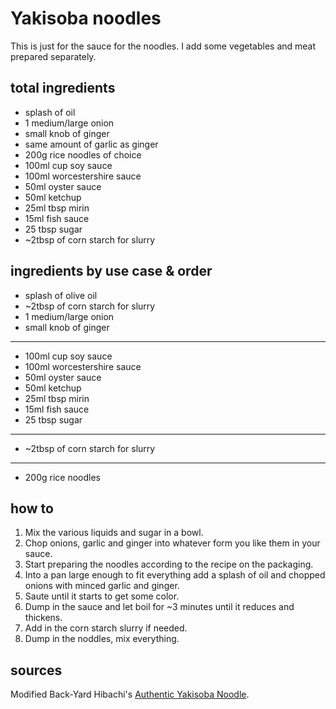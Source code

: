 # Yakisoba noodles

This is just for the sauce for the noodles. I add some vegetables and meat prepared separately.

## total ingredients

- splash of oil
- 1 medium/large onion
- small knob of ginger
- same amount of garlic as ginger
- 200g rice noodles of choice
- 100ml cup soy sauce
- 100ml worcestershire sauce
- 50ml oyster sauce
- 50ml ketchup
- 25ml tbsp mirin
- 15ml fish sauce
- 25 tbsp sugar
- ~2tbsp of corn starch for slurry

## ingredients by use case & order

- splash of olive oil
- ~2tbsp of corn starch for slurry
- 1 medium/large onion
- small knob of ginger
---
- 100ml cup soy sauce
- 100ml worcestershire sauce
- 50ml oyster sauce
- 50ml ketchup
- 25ml tbsp mirin
- 15ml fish sauce
- 25 tbsp sugar
---
- ~2tbsp of corn starch for slurry
---
- 200g rice noodles

## how to

1. Mix the various liquids and sugar in a bowl.
2. Chop onions, garlic and ginger into whatever form you like them in your sauce.
3. Start preparing the noodles according to the recipe on the packaging.
4. Into a pan large enough to fit everything add a splash of oil and chopped onions with minced garlic and ginger.
5. Saute until it starts to get some color.
6. Dump in the sauce and let boil for ~3 minutes until it reduces and thickens.
7. Add in the corn starch slurry if needed.
8. Dump in the noddles, mix everything.

## sources

Modified Back-Yard Hibachi's [Authentic Yakisoba Noodle](https://youtu.be/B1Wdu-sSLzY).
